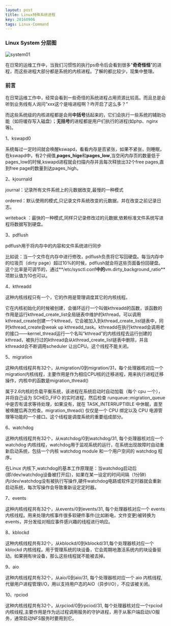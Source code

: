```yaml
---
layout: post
title: Linux特殊系统进程
key: 20160906
tags: Linux-Command
---
```


### Linux System 分层图
![system01](https://blog.maihill.com/assets/images/pic/command/Linux%E7%B3%BB%E7%BB%9F%E5%88%86%E5%B1%82%E5%9B%BE.jpg "system01")

在日常的运维工作中，当我们习惯性的执行ps命令后会看到很多"**奇奇怪怪**”的进程，而这些进程大部分都是系统的内核进程。了解的都比较少，现集中整理。

### 前言

在日常运维工作中，经常会看到一些奇怪的系统进程占用资源比较高。而且总是会听到业务线有人询问“xxx这个是啥进程啊？咋开启了这么多？”

而这些系统级的内核进程都是会用**中括号**括起来的，它们会执行一些系统的辅助功能（如将缓存写入磁盘）；**无括号**的进程都是用户们执行的进程(如php、nginx等)。

1、kswapd0

系统每过一定时间就会唤醒kswapd，看看内存是否紧张，如果不紧张，则睡眠，在kswapd中，有2个阀值,**pages_hige**和**pages_low**,当空闲内存页的数量低于pages_low的时候,kswapd进程就会扫描内存并且每次释放出32个free pages,直到free page的数量到达pages_high。

2、kjournald

journal：记录所有文件系统上的元数据改变,最慢的一种模式

ordered：默认使用的模式,只记录文件系统改变的元数据，并在改变之前记录日志。

writeback ：最快的一种模式,同样只记录修改过的元数据,依赖标准文件系统写进程将数据写到硬盘。

3、pdflush

pdflush用于将内存中的内容和文件系统进行同步

比如说：当一个文件在内存中进行修改，pdflush负责将它写回硬盘。每当内存中的垃圾页（dirty page）超过10%的时候，pdflush就会将这些页面备份回硬盘。这个比率是可调节的，通过**/etc/sysctl.conf**中的**vm.dirty_background_ratio**项默认值为10也可以。

4、kthreadd

这种内核线程只有一个，它的作用是管理调度其它的内核线程。

它在内核初始化的时候被创建，会循环运行一个叫做kthreadd的函数，该函数的作用是运行kthread_create_list全局链表中维护的kthread。可以调用kthread_create创建一个kthread，它会被加入到kthread_create_list链表中，同时kthread_create会weak up kthreadd_task。kthreadd在执行kthread会调用老的接口——kernel_thread运行一个名叫“kthread”的内核线程去运行创建的kthread，被执行过的kthread会从kthread_create_list链表中删除，并且kthreadd会不断调用scheduler 让出CPU。这个线程不能关闭。

5、migration

这种内核线程共有32个，从migration/0到migration/31，每个处理器核对应一个migration内核线程，主要作用是作为相应CPU核的迁移进程，用来执行进程迁移操作，内核中的函数是migration_thread()

属于2.6内核的负载平衡系统，该进程在系统启动时自动加载（每个 cpu 一个），并将自己设为 SCHED_FIFO 的实时进程，然后检查 runqueue::migration_queue 中是否有请求等待处理，如果没有，就在 TASK_INTERRUPTIBLE 中休眠，直至被唤醒后再次检查。migration_thread() 仅仅是一个 CPU 绑定以及 CPU 电源管理等功能的一个接口。这个线程是调度系统的重要组成部分。

6、watchdog

这种内核线程共有32个，从watchdog/0到watchdog/31, 每个处理器核对应一个watchdog 内核线程，watchdog用于监视系统的运行，在系统出现故障时自动重新启动系统，包括一个内核 watchdog module 和一个用户空间的 watchdog 程序。

在Linux 内核下,watchdog的基本工作原理是：当watchdog启动后(即/dev/watchdog设备被打开后)，如果在某一设定的时间间隔（1分钟）内/dev/watchdog没有被执行写操作,硬件watchdog电路或软件定时器就会重新启动系统，每次写操作会导致重新设定定时器。

7、events

这种内核线程共有32个，从events/0到events/31, 每个处理器核对应一个 events内核线程。用来处理内核事件很多软硬件事件(比如断电，文件变更)被转换为events，并分发给对相应事件感兴趣的线程进行响应。

8、kblockd

这种内核线程共有32个，从kblockd/0到kblockd/31,每个处理器核对应一个 kblockd 内核线程。用于管理系统的块设备，它会周期地激活系统内的块设备驱动。如果拥有块设备，那么这些线程就不能被去掉。

9、aio

这种内核线程共有32个，从aio/0到aio/31, 每个处理器核对应一个 aio 内核线程, 代替用户进程管理I/O，用以支持用户态的AIO（异步I/O），不应该被关闭。

10、rpciod

这种内核线程共有32个，从rpciod/0到rpciod/31, 每个处理器核对应一个rpciod内核线程,主要作用是作为远过程调用服务的守护进程，用于从客户端启动I/O服务，通常启动NFS服务时要用到它。